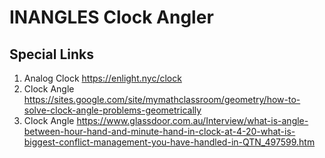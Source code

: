 # INANGLES Clock Angler

## Special Links

1. Analog Clock https://enlight.nyc/clock
2. Clock Angle
https://sites.google.com/site/mymathclassroom/geometry/how-to-solve-clock-angle-problems-geometrically
3. Clock Angle
https://www.glassdoor.com.au/Interview/what-is-angle-between-hour-hand-and-minute-hand-in-clock-at-4-20-what-is-biggest-conflict-management-you-have-handled-in-QTN_497599.htm
